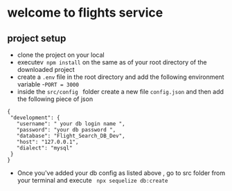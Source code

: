 # welcome to flights service

## project setup 
 - clone the project on your local
 - executev` npm install` on the same as of your root directory of the downloaded project
 - create a `.env` file in the root directory and add the following environment variable 
 -`PORT = 3000`
 - inside the `src/config ` folder create a new file ` config.json ` and then add the following piece of json

 ```
{
  "development": {
    "username": " your db login name ",
    "password": "your db password ",
    "database": "Flight_Search_DB_Dev",
    "host": "127.0.0.1",
    "dialect": "mysql"
  }
}
 ```
 - Once you've added your db config as listed above , go to src folder from your terminal and  execute ` npx sequelize db:create`